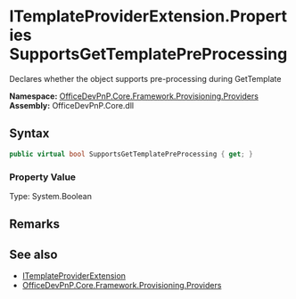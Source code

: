 # ITemplateProviderExtension.Properties SupportsGetTemplatePreProcessing
 Declares whether the object supports pre-processing during GetTemplate   

**Namespace:** [OfficeDevPnP.Core.Framework.Provisioning.Providers](OfficeDevPnP.Core.Framework.Provisioning.Providers.md)  
**Assembly:** OfficeDevPnP.Core.dll  
## Syntax
```C#
public virtual bool SupportsGetTemplatePreProcessing { get; }
```

### Property Value
Type: System.Boolean  

## Remarks
  
## See also
- [ITemplateProviderExtension](OfficeDevPnP.Core.Framework.Provisioning.Providers.ITemplateProviderExtension.md) 
- [OfficeDevPnP.Core.Framework.Provisioning.Providers](OfficeDevPnP.Core.Framework.Provisioning.Providers.md) 
